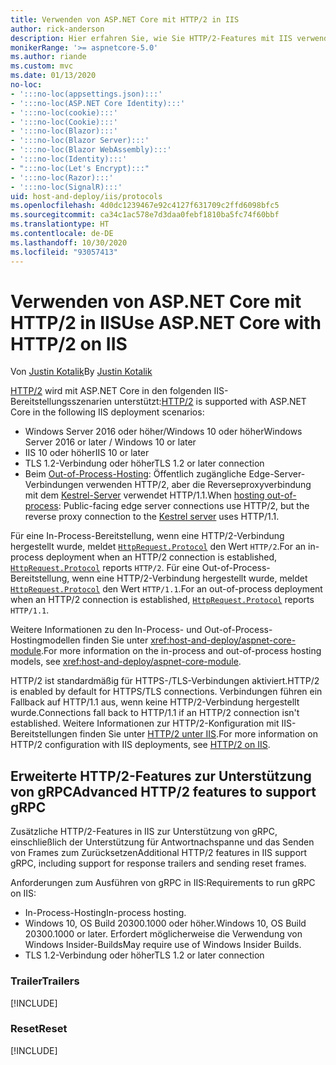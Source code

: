 ```yaml
---
title: Verwenden von ASP.NET Core mit HTTP/2 in IIS
author: rick-anderson
description: Hier erfahren Sie, wie Sie HTTP/2-Features mit IIS verwenden.
monikerRange: '>= aspnetcore-5.0'
ms.author: riande
ms.custom: mvc
ms.date: 01/13/2020
no-loc:
- ':::no-loc(appsettings.json):::'
- ':::no-loc(ASP.NET Core Identity):::'
- ':::no-loc(cookie):::'
- ':::no-loc(Cookie):::'
- ':::no-loc(Blazor):::'
- ':::no-loc(Blazor Server):::'
- ':::no-loc(Blazor WebAssembly):::'
- ':::no-loc(Identity):::'
- ":::no-loc(Let's Encrypt):::"
- ':::no-loc(Razor):::'
- ':::no-loc(SignalR):::'
uid: host-and-deploy/iis/protocols
ms.openlocfilehash: 4d0dc1239467e92c4127f631709c2ffd6098bfc5
ms.sourcegitcommit: ca34c1ac578e7d3daa0febf1810ba5fc74f60bbf
ms.translationtype: HT
ms.contentlocale: de-DE
ms.lasthandoff: 10/30/2020
ms.locfileid: "93057413"
---
```

# <a name="use-aspnet-core-with-http2-on-iis"></a><span data-ttu-id="40f3c-103">Verwenden von ASP.NET Core mit HTTP/2 in IIS</span><span class="sxs-lookup"><span data-stu-id="40f3c-103">Use ASP.NET Core with HTTP/2 on IIS</span></span>

<span data-ttu-id="40f3c-104">Von [Justin Kotalik](https://github.com/jkotalik)</span><span class="sxs-lookup"><span data-stu-id="40f3c-104">By [Justin Kotalik](https://github.com/jkotalik)</span></span>

<span data-ttu-id="40f3c-105">[HTTP/2](https://httpwg.org/specs/rfc7540.html) wird mit ASP.NET Core in den folgenden IIS-Bereitstellungsszenarien unterstützt:</span><span class="sxs-lookup"><span data-stu-id="40f3c-105">[HTTP/2](https://httpwg.org/specs/rfc7540.html) is supported with ASP.NET Core in the following IIS deployment scenarios:</span></span>

* <span data-ttu-id="40f3c-106">Windows Server 2016 oder höher/Windows 10 oder höher</span><span class="sxs-lookup"><span data-stu-id="40f3c-106">Windows Server 2016 or later / Windows 10 or later</span></span>
* <span data-ttu-id="40f3c-107">IIS 10 oder höher</span><span class="sxs-lookup"><span data-stu-id="40f3c-107">IIS 10 or later</span></span>
* <span data-ttu-id="40f3c-108">TLS 1.2-Verbindung oder höher</span><span class="sxs-lookup"><span data-stu-id="40f3c-108">TLS 1.2 or later connection</span></span>
* <span data-ttu-id="40f3c-109">Beim [Out-of-Process-Hosting](xref:host-and-deploy/iis/index#out-of-process-hosting-model): Öffentlich zugängliche Edge-Server-Verbindungen verwenden HTTP/2, aber die Reverseproxyverbindung mit dem [Kestrel-Server](xref:fundamentals/servers/kestrel) verwendet HTTP/1.1.</span><span class="sxs-lookup"><span data-stu-id="40f3c-109">When [hosting out-of-process](xref:host-and-deploy/iis/index#out-of-process-hosting-model): Public-facing edge server connections use HTTP/2, but the reverse proxy connection to the [Kestrel server](xref:fundamentals/servers/kestrel) uses HTTP/1.1.</span></span>

<span data-ttu-id="40f3c-110">Für eine In-Process-Bereitstellung, wenn eine HTTP/2-Verbindung hergestellt wurde, meldet [`HttpRequest.Protocol`](xref:Microsoft.AspNetCore.Http.HttpRequest.Protocol*) den Wert `HTTP/2`.</span><span class="sxs-lookup"><span data-stu-id="40f3c-110">For an in-process deployment when an HTTP/2 connection is established, [`HttpRequest.Protocol`](xref:Microsoft.AspNetCore.Http.HttpRequest.Protocol*) reports `HTTP/2`.</span></span> <span data-ttu-id="40f3c-111">Für eine Out-of-Process-Bereitstellung, wenn eine HTTP/2-Verbindung hergestellt wurde, meldet [`HttpRequest.Protocol`](xref:Microsoft.AspNetCore.Http.HttpRequest.Protocol*) den Wert `HTTP/1.1`.</span><span class="sxs-lookup"><span data-stu-id="40f3c-111">For an out-of-process deployment when an HTTP/2 connection is established, [`HttpRequest.Protocol`](xref:Microsoft.AspNetCore.Http.HttpRequest.Protocol*) reports `HTTP/1.1`.</span></span>

<span data-ttu-id="40f3c-112">Weitere Informationen zu den In-Process- und Out-of-Process-Hostingmodellen finden Sie unter <xref:host-and-deploy/aspnet-core-module>.</span><span class="sxs-lookup"><span data-stu-id="40f3c-112">For more information on the in-process and out-of-process hosting models, see <xref:host-and-deploy/aspnet-core-module>.</span></span>

<span data-ttu-id="40f3c-113">HTTP/2 ist standardmäßig für HTTPS-/TLS-Verbindungen aktiviert.</span><span class="sxs-lookup"><span data-stu-id="40f3c-113">HTTP/2 is enabled by default for HTTPS/TLS connections.</span></span> <span data-ttu-id="40f3c-114">Verbindungen führen ein Fallback auf HTTP/1.1 aus, wenn keine HTTP/2-Verbindung hergestellt wurde.</span><span class="sxs-lookup"><span data-stu-id="40f3c-114">Connections fall back to HTTP/1.1 if an HTTP/2 connection isn't established.</span></span> <span data-ttu-id="40f3c-115">Weitere Informationen zur HTTP/2-Konfiguration mit IIS-Bereitstellungen finden Sie unter [HTTP/2 unter IIS](/iis/get-started/whats-new-in-iis-10/http2-on-iis).</span><span class="sxs-lookup"><span data-stu-id="40f3c-115">For more information on HTTP/2 configuration with IIS deployments, see [HTTP/2 on IIS](/iis/get-started/whats-new-in-iis-10/http2-on-iis).</span></span>

## <a name="advanced-http2-features-to-support-grpc"></a><span data-ttu-id="40f3c-116">Erweiterte HTTP/2-Features zur Unterstützung von gRPC</span><span class="sxs-lookup"><span data-stu-id="40f3c-116">Advanced HTTP/2 features to support gRPC</span></span>

<span data-ttu-id="40f3c-117">Zusätzliche HTTP/2-Features in IIS zur Unterstützung von gRPC, einschließlich der Unterstützung für Antwortnachspanne und das Senden von Frames zum Zurücksetzen</span><span class="sxs-lookup"><span data-stu-id="40f3c-117">Additional HTTP/2 features in IIS support gRPC, including support for response trailers and sending reset frames.</span></span>

<span data-ttu-id="40f3c-118">Anforderungen zum Ausführen von gRPC in IIS:</span><span class="sxs-lookup"><span data-stu-id="40f3c-118">Requirements to run gRPC on IIS:</span></span>

* <span data-ttu-id="40f3c-119">In-Process-Hosting</span><span class="sxs-lookup"><span data-stu-id="40f3c-119">In-process hosting.</span></span>
* <span data-ttu-id="40f3c-120">Windows 10, OS Build 20300.1000 oder höher.</span><span class="sxs-lookup"><span data-stu-id="40f3c-120">Windows 10, OS Build 20300.1000 or later.</span></span> <span data-ttu-id="40f3c-121">Erfordert möglicherweise die Verwendung von Windows Insider-Builds</span><span class="sxs-lookup"><span data-stu-id="40f3c-121">May require use of Windows Insider Builds.</span></span>
* <span data-ttu-id="40f3c-122">TLS 1.2-Verbindung oder höher</span><span class="sxs-lookup"><span data-stu-id="40f3c-122">TLS 1.2 or later connection</span></span>

### <a name="trailers"></a><span data-ttu-id="40f3c-123">Trailer</span><span class="sxs-lookup"><span data-stu-id="40f3c-123">Trailers</span></span>

[!INCLUDE[](~/includes/trailers.md)]

### <a name="reset"></a><span data-ttu-id="40f3c-124">Reset</span><span class="sxs-lookup"><span data-stu-id="40f3c-124">Reset</span></span>

[!INCLUDE[](~/includes/reset.md)]
